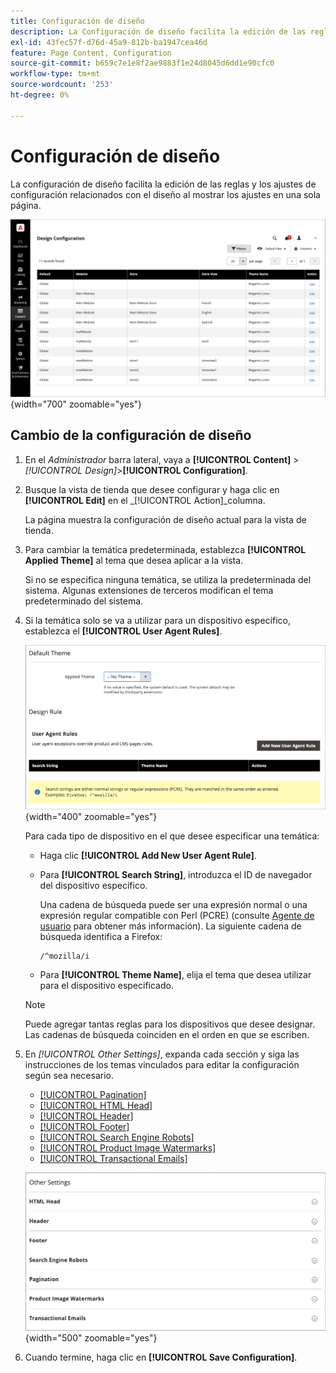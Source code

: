 ```yaml
---
title: Configuración de diseño
description: La Configuración de diseño facilita la edición de las reglas y los ajustes de configuración relacionados con el diseño al mostrar los ajustes en una sola página.
exl-id: 43fec57f-d76d-45a9-812b-ba1947cea46d
feature: Page Content, Configuration
source-git-commit: b659c7e1e8f2ae9883f1e24d8045d6dd1e90cfc0
workflow-type: tm+mt
source-wordcount: '253'
ht-degree: 0%

---
```


# Configuración de diseño

La configuración de diseño facilita la edición de las reglas y los ajustes de configuración relacionados con el diseño al mostrar los ajustes en una sola página.

![Página Configuración de diseño](./assets/configuration.png){width="700" zoomable="yes"}

## Cambio de la configuración de diseño

1. En el _Administrador_ barra lateral, vaya a **[!UICONTROL Content]** > _[!UICONTROL Design]_>**[!UICONTROL Configuration]**.

1. Busque la vista de tienda que desee configurar y haga clic en **[!UICONTROL Edit]** en el _[!UICONTROL Action]_columna.

   La página muestra la configuración de diseño actual para la vista de tienda.

1. Para cambiar la temática predeterminada, establezca **[!UICONTROL Applied Theme]** al tema que desea aplicar a la vista.

   Si no se especifica ninguna temática, se utiliza la predeterminada del sistema. Algunas extensiones de terceros modifican el tema predeterminado del sistema.

1. Si la temática solo se va a utilizar para un dispositivo específico, establezca el **[!UICONTROL User Agent Rules]**.

   ![Reglas de usuario-agente](./assets/configuration-user-agent-rules.png){width="400" zoomable="yes"}

   Para cada tipo de dispositivo en el que desee especificar una temática:

   - Haga clic **[!UICONTROL Add New User Agent Rule]**.

   - Para **[!UICONTROL Search String]**, introduzca el ID de navegador del dispositivo específico.

     Una cadena de búsqueda puede ser una expresión normal o una expresión regular compatible con Perl (PCRE) (consulte [Agente de usuario](https://en.wikipedia.org/wiki/User_agent) para obtener más información). La siguiente cadena de búsqueda identifica a Firefox:

         /^mozilla/i
     
   - Para **[!UICONTROL Theme Name]**, elija el tema que desea utilizar para el dispositivo especificado.

   >[!NOTE]
   >
   >Puede agregar tantas reglas para los dispositivos que desee designar. Las cadenas de búsqueda coinciden en el orden en que se escriben.

1. En _[!UICONTROL Other Settings]_, expanda cada sección y siga las instrucciones de los temas vinculados para editar la configuración según sea necesario.

   - [[!UICONTROL Pagination]](../catalog/navigation-product-listings.md#pagination-controls)
   - [[!UICONTROL HTML Head]](page-setup.md#html-head)
   - [[!UICONTROL Header]](page-setup.md#header)
   - [[!UICONTROL Footer]](page-setup.md#footer)
   - [[!UICONTROL Search Engine Robots]](../merchandising-promotions/seo-overview.md#search-engine-robots)
   - [[!UICONTROL Product Image Watermarks]](../catalog/product-image.md#watermarks)
   - [[!UICONTROL Transactional Emails]](../systems/email-templates.md#configure-email-templates)

   ![Otras opciones que afectan al diseño](./assets/configuration-other-settings.png){width="500" zoomable="yes"}

1. Cuando termine, haga clic en **[!UICONTROL Save Configuration]**.
